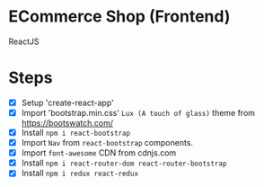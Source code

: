 # ECommerce Shop (Frontend)

ReactJS

# Steps

- [x] Setup 'create-react-app'
- [x] Import 'bootstrap.min.css' `Lux (A touch of glass)` theme from https://bootswatch.com/
- [x] Install `npm i react-bootstrap`
- [x] Import `Nav` from `react-bootstrap` components.
- [x] Import `font-awesome` CDN from cdnjs.com
- [x] Install `npm i react-router-dom react-router-bootstrap`
- [x] Install `npm i redux react-redux`
